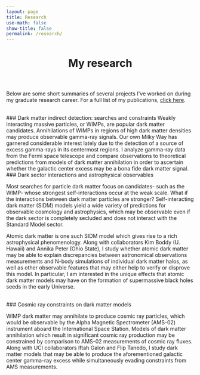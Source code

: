 ```yaml
---
layout: page
title: Research
use-math: false
show-title: false
permalink: /research/
---
```

<header class="post-header">
  <h1 class="post-title"> My research </h1>
</header>



Below are some short summaries of several projects I've worked on during my graduate research career. For a full list of my publications, [click here](http://inspirehep.net/author/profile/A.Kwa.1).

<br>
### Dark matter indirect detection: searches and constraints
Weakly interacting massive particles, or WIMPs, are popular dark matter candidates. Annihilations of WIMPs in regions of high dark matter densities may produce observable gamma-ray signals. Our own Milky Way has garnered considerable interest lately due to the detection of a source of excess gamma-rays in its centermost regions. I analyze gamma-ray data from the Fermi space telescope and compare observations to theoretical predictions from models of dark matter annihilation in order to ascertain whether the galactic center excess may be a bona fide dark matter signal.    


<br>
### Dark sector interactions and astrophysical observables

Most searches for particle dark matter focus on candidates- such as the WIMP- whose strongest self-interactions occur at the weak scale. What if the interactions between dark matter particles are stronger? Self-interacting dark matter (SIDM) models yield a wide variety of predictions for observable cosmology and astrophysics, which may be observable even if the dark sector is completely secluded and does not interact with the Standard Model sector.  

Atomic dark matter is one such SIDM model which gives rise to a rich astrophysical phenomenology. Along with collaborators Kim Boddy (U. Hawaii) and Annika Peter (Ohio State), I study whether atomic dark matter may be able to explain discrepancies between astronomical observations measurements and N-body simulations of individual dark matter halos, as well as other observable features that may either help to verify or disprove this model. In particular, I am interested in the unique effects that atomic dark matter models may have on the formation of supermassive black holes seeds in the early Universe.


<br>
### Cosmic ray constraints on dark matter models

WIMP dark matter may annihilate to produce cosmic ray particles, which would be observable by the Alpha Magnetic Spectrometer (AMS-02) instrument aboard the International Space Station. Models of dark matter annihilation which result in significant cosmic ray production  may be constrained by comparison to AMS-02 measurements of cosmic ray fluxes. Along with UCI collaborators Iftah Galon and Flip Tanedo, I study dark matter models that may be able to produce the aforementioned galactic center gamma-ray excess while simultaneously evading constraints from AMS measurements.
